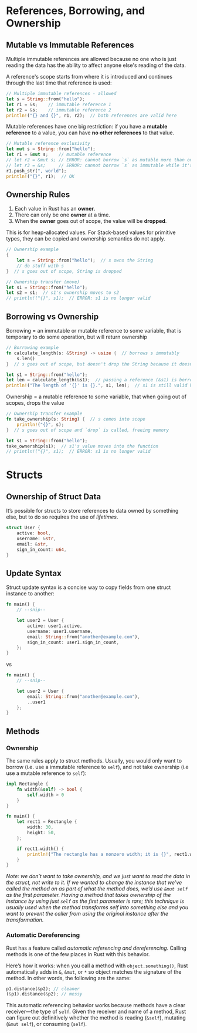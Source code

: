 # References, Borrowing, and Ownership

## Mutable vs Immutable References
Multiple immutable references are allowed because no one who is just reading the data has the ability to affect anyone else's reading of the data.

A reference's scope starts from where it is introduced and continues through the last time that reference is used:

```rust
// Multiple immutable references - allowed
let s = String::from("hello");
let r1 = &s;    // immutable reference 1
let r2 = &s;    // immutable reference 2
println!("{} and {}", r1, r2);  // both references are valid here
```

Mutable references have one big restriction: if you have a **mutable reference** to a value, you can have **no other references** to that value. 

```rust
// Mutable reference exclusivity
let mut s = String::from("hello");
let r1 = &mut s;    // mutable reference
// let r2 = &mut s; // ERROR: cannot borrow `s` as mutable more than once
// let r3 = &s;     // ERROR: cannot borrow `s` as immutable while it's borrowed as mutable
r1.push_str(", world");
println!("{}", r1);  // OK
```

## Ownership Rules
1. Each value in Rust has an **owner**.
2. There can only be one **owner** at a time.
3. When the **owner** goes out of scope, the value will be **dropped**.

This is for heap-allocated values. For Stack-based values for primitive types, they can be copied and 
ownership semantics do not apply.

```rust
// Ownership example
{
    let s = String::from("hello");  // s owns the String
    // do stuff with s
}  // s goes out of scope, String is dropped

// Ownership transfer (move)
let s1 = String::from("hello");
let s2 = s1;  // s1's ownership moves to s2
// println!("{}", s1);  // ERROR: s1 is no longer valid
```

## Borrowing vs Ownership

Borrowing = an immutable or mutable reference to some variable, that is temporary to do some operation, but will return ownership

```rust
// Borrowing example
fn calculate_length(s: &String) -> usize {  // borrows s immutably
    s.len()
}  // s goes out of scope, but doesn't drop the String because it doesn't have ownership

let s1 = String::from("hello");
let len = calculate_length(&s1);  // passing a reference (&s1) is borrowing
println!("The length of '{}' is {}.", s1, len);  // s1 is still valid here
```

Ownership = a mutable reference to some variable, that when going out of scopes, drops the value

```rust
// Ownership transfer example
fn take_ownership(s: String) {  // s comes into scope
    println!("{}", s);
}  // s goes out of scope and `drop` is called, freeing memory

let s1 = String::from("hello");
take_ownership(s1);  // s1's value moves into the function
// println!("{}", s1);  // ERROR: s1 is no longer valid
```

# Structs

## Ownership of Struct Data
It’s possible for structs to store references to data owned by something else, but to do so requires the use of _lifetimes_.

```rust
struct User {
    active: bool,
    username: &str,
    email: &str,
    sign_in_count: u64,
}
```

## Update Syntax

Struct update syntax is a concise way to copy fields from one struct instance to another:
``` rust
fn main() {
    // --snip--

    let user2 = User {
        active: user1.active,
        username: user1.username,
        email: String::from("another@example.com"),
        sign_in_count: user1.sign_in_count,
    };
}
```

vs 

``` rust
fn main() {
    // --snip--

    let user2 = User {
        email: String::from("another@example.com"),
        ..user1
    };
}
```

## Methods
### Ownership
The same rules apply to struct methods. Usually, you would only want to borrow (i.e. use a immutable reference to `self`), and 
not take ownership (i.e use a mutable reference to `self`):
``` rust
impl Rectangle {
    fn width(&self) -> bool {
        self.width > 0
    }
}

fn main() {
    let rect1 = Rectangle {
        width: 30,
        height: 50,
    };

    if rect1.width() {
        println!("The rectangle has a nonzero width; it is {}", rect1.width);
    }
}
```
_Note: we don’t want to take ownership, and we just want to read the data in the struct, not write to it. If we wanted to change the instance that we’ve called the method on as part of what the method does, we’d use `&mut self` as the first parameter. Having a method that takes ownership of the instance by using just `self` as the first parameter is rare; this technique is usually used when the method transforms self into something else and you want to prevent the caller from using the original instance after the transformation._

### Automatic Dereferencing

Rust has a feature called _automatic referencing and dereferencing_. Calling methods is one of the few places in Rust with this behavior.

Here’s how it works: when you call a method with `object.something()`, Rust automatically adds in `&`, `&mut`, or `*` so object matches the signature of the method. In other words, the following are the same:
``` rust
p1.distance(&p2); // cleaner
(&p1).distance(&p2); // messy
```
This automatic referencing behavior works because methods have a clear receiver—the type of `self`. Given the receiver and name of a method, Rust can figure out definitively whether the method is reading (`&self`), mutating (`&mut self`), or consuming (`self`).